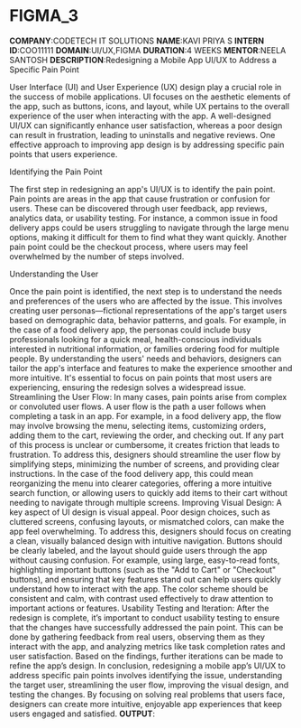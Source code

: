 # FIGMA_3
**COMPANY**:CODETECH IT SOLUTIONS
**NAME**:KAVI PRIYA S
**INTERN ID**:COO11111
**DOMAIN**:UI/UX,FIGMA
**DURATION**:4 WEEKS
**MENTOR**:NEELA SANTOSH
**DESCRIPTION**:Redesigning a Mobile App UI/UX to Address a Specific Pain Point

User Interface (UI) and User Experience (UX) design play a crucial role in the success of mobile applications. UI focuses on the aesthetic elements of the app, such as buttons, icons, and layout, while UX pertains to the overall experience of the user when interacting with the app. A well-designed UI/UX can significantly enhance user satisfaction, whereas a poor design can result in frustration, leading to uninstalls and negative reviews. One effective approach to improving app design is by addressing specific pain points that users experience.

Identifying the Pain Point

The first step in redesigning an app's UI/UX is to identify the pain point. Pain points are areas in the app that cause frustration or confusion for users. These can be discovered through user feedback, app reviews, analytics data, or usability testing. For instance, a common issue in food delivery apps could be users struggling to navigate through the large menu options, making it difficult for them to find what they want quickly. Another pain point could be the checkout process, where users may feel overwhelmed by the number of steps involved.

Understanding the User

Once the pain point is identified, the next step is to understand the needs and preferences of the users who are affected by the issue. This involves creating user personas—fictional representations of the app's target users based on demographic data, behavior patterns, and goals. For example, in the case of a food delivery app, the personas could include busy professionals looking for a quick meal, health-conscious individuals interested in nutritional information, or families ordering food for multiple people.
By understanding the users' needs and behaviors, designers can tailor the app's interface and features to make the experience smoother and more intuitive. It's essential to focus on pain points that most users are experiencing, ensuring the redesign solves a widespread issue.
Streamlining the User Flow:
In many cases, pain points arise from complex or convoluted user flows. A user flow is the path a user follows when completing a task in an app. For example, in a food delivery app, the flow may involve browsing the menu, selecting items, customizing orders, adding them to the cart, reviewing the order, and checking out. If any part of this process is unclear or cumbersome, it creates friction that leads to frustration.
To address this, designers should streamline the user flow by simplifying steps, minimizing the number of screens, and providing clear instructions. In the case of the food delivery app, this could mean reorganizing the menu into clearer categories, offering a more intuitive search function, or allowing users to quickly add items to their cart without needing to navigate through multiple screens.
Improving Visual Design:
A key aspect of UI design is visual appeal. Poor design choices, such as cluttered screens, confusing layouts, or mismatched colors, can make the app feel overwhelming. To address this, designers should focus on creating a clean, visually balanced design with intuitive navigation. Buttons should be clearly labeled, and the layout should guide users through the app without causing confusion.
For example, using large, easy-to-read fonts, highlighting important buttons (such as the "Add to Cart" or "Checkout" buttons), and ensuring that key features stand out can help users quickly understand how to interact with the app. The color scheme should be consistent and calm, with contrast used effectively to draw attention to important actions or features.
Usability Testing and Iteration:
After the redesign is complete, it’s important to conduct usability testing to ensure that the changes have successfully addressed the pain point. This can be done by gathering feedback from real users, observing them as they interact with the app, and analyzing metrics like task completion rates and user satisfaction. Based on the findings, further iterations can be made to refine the app’s design.
In conclusion, redesigning a mobile app’s UI/UX to address specific pain points involves identifying the issue, understanding the target user, streamlining the user flow, improving the visual design, and testing the changes. By focusing on solving real problems that users face, designers can create more intuitive, enjoyable app experiences that keep users engaged and satisfied.
**OUTPUT**:
